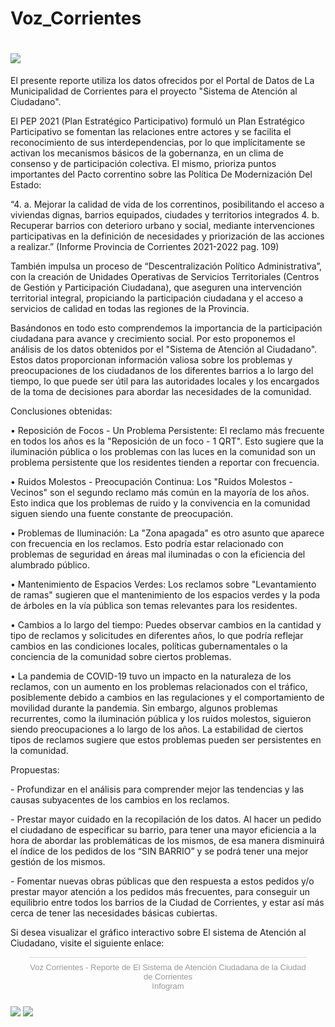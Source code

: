 # Voz_Corrientes
<!DOCTYPE html>
<html lang="en">
  <head>
    <meta charset="UTF-8">
    <meta name="viewport" content="width=device-width, initial-scale=1.0">
    <meta http-equiv="X-UA-Compatible" content="ie=edge">
    <link rel="stylesheet" href="style.css">
  </head>
  <body>
      <h1>    
        <image src="logo_vozCorrientes.PNG"> 
      </h1>
      <p>
          El presente reporte utiliza los datos ofrecidos por el Portal de Datos de La Municipalidad de Corrientes para el proyecto "Sistema de Atención al Ciudadano".
      </p>
      <p>
            El PEP 2021 (Plan Estratégico Participativo) formuló un Plan Estratégico Participativo se fomentan las relaciones entre actores y se facilita el
            reconocimiento de sus interdependencias, por lo que implícitamente se activan los mecanismos básicos de la gobernanza, en un clima de consenso y
              de participación colectiva. El mismo, prioriza puntos importantes del Pacto correntino sobre las Política De Modernización Del Estado:
        </p>
        <p>
            “4. a. Mejorar la calidad de vida de los correntinos, posibilitando el acceso a viviendas dignas, barrios equipados, ciudades y territorios integrados
            4. b. Recuperar barrios con deterioro urbano y social, mediante intervenciones participativas en la definición de necesidades y priorización de las
            acciones a realizar.” (Informe Provincia de Corrientes 2021-2022 pag. 109)
        </p>
        <p>
            También impulsa un proceso de “Descentralización Político Administrativa”, con la creación de Unidades Operativas de Servicios Territoriales 
            (Centros de Gestión y Participación Ciudadana), que aseguren una intervención territorial integral, propiciando la participación ciudadana y 
            el acceso a servicios de calidad en todas las regiones de la Provincia.
        </p>
        <p>
            Basándonos en todo esto comprendemos la importancia de la participación ciudadana para avance y crecimiento social. Por esto proponemos el análisis
            de los datos obtenidos por el "Sistema de Atención al Ciudadano". Estos datos proporcionan información valiosa sobre los problemas y preocupaciones 
            de los ciudadanos de los diferentes barrios a lo largo del tiempo, lo que puede ser útil para las autoridades locales y los encargados de la toma de 
            decisiones para abordar las necesidades de la comunidad.
        </p>
        <p>
            Conclusiones obtenidas:
        </p>
        <p>
            • Reposición de Focos - Un Problema Persistente: El reclamo más frecuente en todos los años es la "Reposición de un foco - 1 QRT".
            Esto sugiere que la iluminación pública o los problemas con las luces en la comunidad son un problema persistente que los residentes tienden a reportar con frecuencia.
        </p>
        <p>
            • Ruidos Molestos - Preocupación Continua: Los "Ruidos Molestos - Vecinos" son el segundo reclamo más común en la mayoría de los años.
            Esto indica que los problemas de ruido y la convivencia en la comunidad siguen siendo una fuente constante de preocupación.
        </p>
        <p>
            • Problemas de Iluminación: La "Zona apagada" es otro asunto que aparece con frecuencia en los reclamos. Esto podría estar relacionado
            con problemas de seguridad en áreas mal iluminadas o con la eficiencia del alumbrado público.
        </p>
        <p>
            • Mantenimiento de Espacios Verdes: Los reclamos sobre "Levantamiento de ramas" sugieren que el mantenimiento de los espacios verdes 
            y la poda de árboles en la vía pública son temas relevantes para los residentes.
        </p>
        <p>
            • Cambios a lo largo del tiempo: Puedes observar cambios en la cantidad y tipo de reclamos y solicitudes en diferentes años, lo que podría
            reflejar cambios en las condiciones locales, políticas gubernamentales o la conciencia de la comunidad sobre ciertos problemas.
        </p>
        <p>
            • La pandemia de COVID-19 tuvo un impacto en la naturaleza de los reclamos, con un aumento en los problemas relacionados con el tráfico, 
            posiblemente debido a cambios en las regulaciones y el comportamiento de movilidad durante la pandemia. Sin embargo, algunos problemas recurrentes,
            como la iluminación pública y los ruidos molestos, siguieron siendo preocupaciones a lo largo de los años. La estabilidad de ciertos tipos de reclamos
              sugiere que estos problemas pueden ser persistentes en la comunidad.
        </p>
        <p>
            Propuestas:
        </p>
        <p>
            - Profundizar en el análisis para comprender mejor las tendencias y las causas subyacentes de los cambios en los reclamos.
        </p>
        <p>
            - Prestar mayor cuidado en la recopilación de los datos. Al hacer un pedido el ciudadano de especificar su barrio, para tener 
            una mayor eficiencia a la hora de abordar las problemáticas de los mismos, de esa manera disminuirá el índice de los pedidos de
            los “SIN BARRIO” y se podrá tener una mejor gestión de los mismos.
        </p>
        <p>
            - Fomentar nuevas obras públicas que den respuesta a estos pedidos y/o prestar mayor atención a los pedidos más frecuentes, para
            conseguir un equilibrio entre todos los barrios de la Ciudad de Corrientes, y estar así más cerca de tener las necesidades básicas
              cubiertas.
        </p>
        <p> Si desea visualizar el gráfico interactivo sobre El sistema de Atención al Ciudadano, visite el siguiente enlace: </p>
        <div style="padding:8px 0;font-family:Arial!important;font-size:13px!important;line-height:15px!important;text-align:center;border-top:1px solid #dadada;margin:0 30px"><a href="https://infogram.com/97d08b3e-6305-4e02-9367-9f8facfc99d8" style="color:#989898!important;text-decoration:none!important;" target="_blank">Voz Corrientes - Reporte de El Sistema de Atención Ciudadana de la Ciudad de Corrientes</a><br><a href="https://infogram.com" style="color:#989898!important;text-decoration:none!important;" target="_blank" rel="nofollow">Infogram</a></div>
        <br>
        <image src="grafico_pag1.PNG"> 
        <image src="grafico_pag2.PNG"> 
  </body>
</html>
